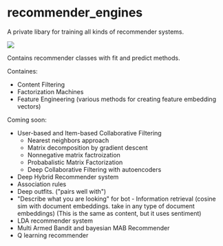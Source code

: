 # recommender_engines
A private libary for training all kinds of recommender systems.

![](https://media.giphy.com/media/CIJsP7PsWvZM4/giphy.gif)


Contains recommender classes with fit and predict methods. 

Containes:
- Content Filtering
- Factorization Machines
- Feature Engineering (various methods for creating feature embedding vectors)

Coming soon:
- User-based and Item-based Collaborative Filtering
  * Nearest neighbors approach
  * Matrix decomposition by gradient descent
  * Nonnegative matrix factroization
  * Probabalistic Matrix Factorization
  * Deep Collaborative Filtering with autoencoders
- Deep Hybrid Recommender system
- Association rules
- Deep outfits. ("pairs well with")
- "Describe what you are looking" for bot - Information retrieval (cosine sim with document embeddings. take in any type of document embeddings) (This is the same as content, but it uses sentiment)
- LDA recommender system
- Multi Armed Bandit and bayesian MAB Recommender
 - Q learning recommender
